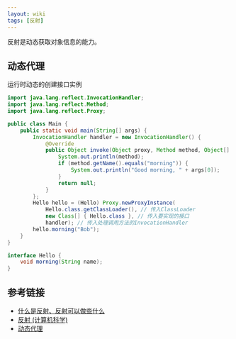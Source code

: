 ```yaml
---
layout: wiki
tags: [反射]
---
```


反射是动态获取对象信息的能力。


## 动态代理

运行时动态的创建接口实例

```java
import java.lang.reflect.InvocationHandler;
import java.lang.reflect.Method;
import java.lang.reflect.Proxy;

public class Main {
    public static void main(String[] args) {
        InvocationHandler handler = new InvocationHandler() {
            @Override
            public Object invoke(Object proxy, Method method, Object[] args) throws Throwable {
                System.out.println(method);
                if (method.getName().equals("morning")) {
                    System.out.println("Good morning, " + args[0]);
                }
                return null;
            }
        };
        Hello hello = (Hello) Proxy.newProxyInstance(
            Hello.class.getClassLoader(), // 传入ClassLoader
            new Class[] { Hello.class }, // 传入要实现的接口
            handler); // 传入处理调用方法的InvocationHandler
        hello.morning("Bob");
    }
}

interface Hello {
    void morning(String name);
}

```


## 参考链接

* [什么是反射、反射可以做些什么](http://www.cnblogs.com/zhaopei/p/reflection.html)
* [反射 (计算机科学)](https://zh.wikipedia.org/wiki/%E5%8F%8D%E5%B0%84)
* [动态代理](https://www.liaoxuefeng.com/wiki/1252599548343744/1264804593397984)